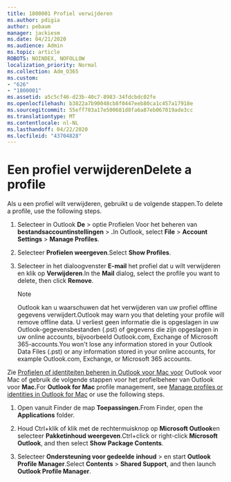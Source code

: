 ```yaml
---
title: 1800001 Profiel verwijderen
ms.author: pdigia
author: pebaum
manager: jackiesm
ms.date: 04/21/2020
ms.audience: Admin
ms.topic: article
ROBOTS: NOINDEX, NOFOLLOW
localization_priority: Normal
ms.collection: Adm_O365
ms.custom:
- "626"
- "1800001"
ms.assetid: a5c5cf46-d23b-40c7-8983-34fdcbdc02fe
ms.openlocfilehash: b3822a7b90048cb8f0447eeb80ca1c457a17918e
ms.sourcegitcommit: 55eff703a17e500681d8fa6a87eb067019ade3cc
ms.translationtype: MT
ms.contentlocale: nl-NL
ms.lasthandoff: 04/22/2020
ms.locfileid: "43704828"
---
```

# <a name="delete-a-profile"></a><span data-ttu-id="3d03f-102">Een profiel verwijderen</span><span class="sxs-lookup"><span data-stu-id="3d03f-102">Delete a profile</span></span>

<span data-ttu-id="3d03f-103">Als u een profiel wilt verwijderen, gebruikt u de volgende stappen.</span><span class="sxs-lookup"><span data-stu-id="3d03f-103">To delete a profile, use the following steps.</span></span>
  
1. <span data-ttu-id="3d03f-104">Selecteer in Outlook **De** \> optie Profielen Voor het beheren van **bestandsaccountinstellingen** \> **.**</span><span class="sxs-lookup"><span data-stu-id="3d03f-104">In Outlook, select **File** \> **Account Settings** \> **Manage Profiles**.</span></span>

2. <span data-ttu-id="3d03f-105">Selecteer **Profielen weergeven**.</span><span class="sxs-lookup"><span data-stu-id="3d03f-105">Select **Show Profiles**.</span></span>

3. <span data-ttu-id="3d03f-106">Selecteer in het dialoogvenster **E-mail** het profiel dat u wilt verwijderen en klik op **Verwijderen**.</span><span class="sxs-lookup"><span data-stu-id="3d03f-106">In the **Mail** dialog, select the profile you want to delete, then click **Remove**.</span></span>

    > [!NOTE]
    > <span data-ttu-id="3d03f-107">Outlook kan u waarschuwen dat het verwijderen van uw profiel offline gegevens verwijdert.</span><span class="sxs-lookup"><span data-stu-id="3d03f-107">Outlook may warn you that deleting your profile will remove offline data.</span></span> <span data-ttu-id="3d03f-108">U verliest geen informatie die is opgeslagen in uw Outlook-gegevensbestanden (.pst) of gegevens die zijn opgeslagen in uw online accounts, bijvoorbeeld Outlook.com, Exchange of Microsoft 365-accounts.</span><span class="sxs-lookup"><span data-stu-id="3d03f-108">You won't lose any information stored in your Outlook Data Files (.pst) or any information stored in your online accounts, for example Outlook.com, Exchange, or Microsoft 365 accounts.</span></span>
  
<span data-ttu-id="3d03f-109">Zie [Profielen of identiteiten beheren in Outlook voor Mac voor](https://support.office.com/article/fed2a955-74df-4a24-bef6-78a426958c4c.aspx) Outlook voor Mac of gebruik de volgende stappen voor het profielbeheer van Outlook voor **Mac.**</span><span class="sxs-lookup"><span data-stu-id="3d03f-109">For **Outlook for Mac** profile management, see [Manage profiles or identities in Outlook for Mac](https://support.office.com/article/fed2a955-74df-4a24-bef6-78a426958c4c.aspx) or use the following steps.</span></span>
  
1. <span data-ttu-id="3d03f-110">Open vanuit Finder de map **Toepassingen.**</span><span class="sxs-lookup"><span data-stu-id="3d03f-110">From Finder, open the **Applications** folder.</span></span>

2. <span data-ttu-id="3d03f-111">Houd Ctrl+klik of klik met de rechtermuisknop op **Microsoft Outlook**en selecteer **Pakketinhoud weergeven**.</span><span class="sxs-lookup"><span data-stu-id="3d03f-111">Ctrl+click or right-click **Microsoft Outlook**, and then select **Show Package Contents**.</span></span>

3. <span data-ttu-id="3d03f-112">Selecteer **Ondersteuning voor gedeelde** **inhoud** \> en start **Outlook Profile Manager**.</span><span class="sxs-lookup"><span data-stu-id="3d03f-112">Select **Contents** \> **Shared Support**, and then launch **Outlook Profile Manager**.</span></span>
